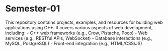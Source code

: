 # Semester-01
This repository contains projects, examples, and resources for building web applications using C++. It covers various aspects of web development, including:  - C++ web frameworks (e.g., Crow, Pistache, Poco) - Web services (e.g., RESTful APIs, WebSocket) - Database interactions (e.g., MySQL, PostgreSQL) - Front-end integration (e.g., HTML/CSS/JS)

